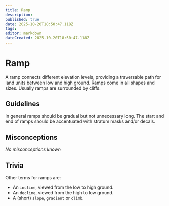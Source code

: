 ```yaml
---
title: Ramp
description: 
published: true
date: 2025-10-20T18:50:47.118Z
tags: 
editor: markdown
dateCreated: 2025-10-20T18:50:47.118Z
---
```


# Ramp

A ramp connects different elevation levels, providing a traversable path for land units between low and high ground. Ramps come in all shapes and sizes. Usually ramps are surrounded by cliffs.

## Guidelines

In general ramps should be gradual but not unnecessary long. The start and end of ramps should be accentuated with stratum masks and/or decals.  

## Misconceptions

_No misconceptions known_

## Trivia

Other terms for ramps are:

- An `incline`, viewed from the low to high ground.
- An `decline`, viewed from the high to low ground.
- A (short) `slope`, `gradient` or `climb`.
